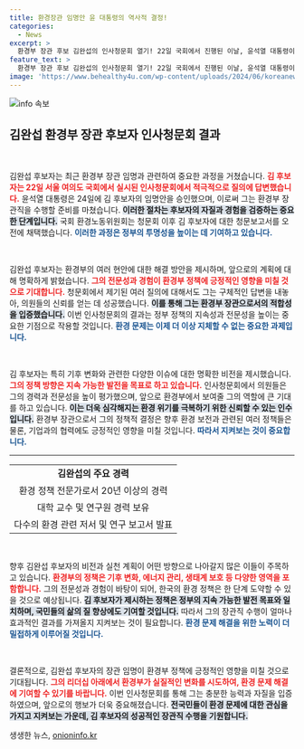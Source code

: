 ```yaml
---
title: 환경장관 임명안 윤 대통령의 역사적 결정!
categories:
  - News
excerpt: >
  환경부 장관 후보 김완섭의 인사청문회 열기! 22일 국회에서 진행된 이날, 윤석열 대통령이 24일 임명안을 재가했다는 소식에 모두가 주목하고 있다. 과연 그가 환경을 어떻게 변화시킬 것인가?
feature_text: >
  환경부 장관 후보 김완섭의 인사청문회 열기! 22일 국회에서 진행된 이날, 윤석열 대통령이 24일 임명안을 재가했다는 소식에 모두가 주목하고 있다. 과연 그가 환경을 어떻게 변화시킬 것인가?
image: 'https://www.behealthy4u.com/wp-content/uploads/2024/06/koreanews.jpg'
---
```


<p><img src="https://www.behealthy4u.com/wp-content/uploads/2024/06/koreanews.jpg" alt="info 속보" /></p>

<h2 data-ke-size="size26">김완섭 환경부 장관 후보자 인사청문회 결과</h2>

<p data-ke-size="size16">&nbsp;</p>

<p>김완섭 후보자는 최근 환경부 장관 임명과 관련하여 중요한 과정을 거쳤습니다. <b><span style="color: #ee2323;">김 후보자는 22일 서울 여의도 국회에서 실시된 인사청문회에서 적극적으로 질의에 답변했습니다.</span></b> 윤석열 대통령은 24일에 김 후보자의 임명안을 승인했으며, 이로써 그는 환경부 장관직을 수행할 준비를 마쳤습니다. <b><span style="background-color: #21538527;">이러한 절차는 후보자의 자질과 경험을 검증하는 중요한 단계입니다.</span></b> 국회 환경노동위원회는 청문회 이후 김 후보자에 대한 청문보고서를 오전에 채택했습니다. <b><span style="color: #1a5490;">이러한 과정은 정부의 투명성을 높이는 데 기여하고 있습니다.</span></b></p>

<p data-ke-size="size16">&nbsp;</p>

<p>김완섭 후보자는 환경부의 여러 현안에 대한 해결 방안을 제시하며, 앞으로의 계획에 대해 명확하게 밝혔습니다. <b><span style="color: #ee2323;">그의 전문성과 경험이 환경부 정책에 긍정적인 영향을 미칠 것으로 기대합니다.</span></b> 청문회에서 제기된 여러 질의에 대해서도 그는 구체적인 답변을 내놓아, 의원들의 신뢰를 얻는 데 성공했습니다. <b><span style="background-color: #21538527;">이를 통해 그는 환경부 장관으로서의 적합성을 입증했습니다.</span></b> 이번 인사청문회의 결과는 정부 정책의 지속성과 전문성을 높이는 중요한 기점으로 작용할 것입니다. <b><span style="color: #1a5490;">환경 문제는 이제 더 이상 지체할 수 없는 중요한 과제입니다.</span></b></p>

<p data-ke-size="size16">&nbsp;</p>

<p>김 후보자는 특히 기후 변화와 관련한 다양한 이슈에 대한 명확한 비전을 제시했습니다. <b><span style="color: #ee2323;">그의 정책 방향은 지속 가능한 발전을 목표로 하고 있습니다.</span></b> 인사청문회에서 의원들은 그의 경력과 전문성을 높이 평가했으며, 앞으로 환경부에서 보여줄 그의 역할에 큰 기대를 하고 있습니다. <b><span style="background-color: #21538527;">이는 더욱 심각해지는 환경 위기를 극복하기 위한 신뢰할 수 있는 인수입니다.</span></b> 환경부 장관으로서 그의 정책적 결정은 향후 환경 보전과 관련된 여러 정책들은 물론, 기업과의 협력에도 긍정적인 영향을 미칠 것입니다. <b><span style="color: #1a5490;">따라서 지켜보는 것이 중요합니다.</span></b></p>

<hr>

<table>
    <tr>
        <td style="text-align: center; height: 17px;"><b>김완섭의 주요 경력</b></td>
    </tr>
    <tr>
        <td style="text-align: center; height: 17px;">환경 정책 전문가로서 20년 이상의 경력</td>
    </tr>
    <tr>
        <td style="text-align: center; height: 17px;">대학 교수 및 연구원 경력 보유</td>
    </tr>
    <tr>
        <td style="text-align: center; height: 17px;">다수의 환경 관련 저서 및 연구 보고서 발표</td>
    </tr>
</table>

<p data-ke-size="size16">&nbsp;</p>

<p>향후 김완섭 후보자의 비전과 실천 계획이 어떤 방향으로 나아갈지 많은 이들이 주목하고 있습니다. <b><span style="color: #ee2323;">환경부의 정책은 기후 변화, 에너지 관리, 생태계 보호 등 다양한 영역을 포함합니다.</span></b> 그의 전문성과 경험이 바탕이 되어, 한국의 환경 정책은 한 단계 도약할 수 있을 것으로 예상됩니다. <b><span style="background-color: #21538527;">김 후보자가 제시하는 정책은 정부의 지속 가능한 발전 목표와 일치하며, 국민들의 삶의 질 향상에도 기여할 것입니다.</span></b> 따라서 그의 장관직 수행이 얼마나 효과적인 결과를 가져올지 지켜보는 것이 필요합니다. <b><span style="color: #1a5490;">환경 문제 해결을 위한 노력이 더 밀접하게 이루어질 것입니다.</span></b></p>

<p data-ke-size="size16">&nbsp;</p>

<p>결론적으로, 김완섭 후보자의 장관 임명이 환경부 정책에 긍정적인 영향을 미칠 것으로 기대됩니다. <b><span style="color: #ee2323;">그의 리더십 아래에서 환경부가 실질적인 변화를 시도하여, 환경 문제 해결에 기여할 수 있기를 바랍니다.</span></b> 이번 인사청문회를 통해 그는 충분한 능력과 자질을 입증하였으며, 앞으로의 행보가 더욱 중요해졌습니다. <b><span style="background-color: #21538527;">전국민들이 환경 문제에 대한 관심을 가지고 지켜보는 가운데, 김 후보자의 성공적인 장관직 수행을 기원합니다.</span></b></p>
생생한 뉴스, <a href="https://onioninfo.kr" rel="dofollow">onioninfo.kr</a>


